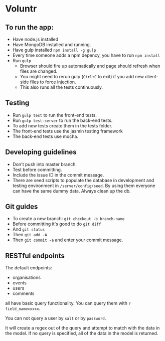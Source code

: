 # Voluntr

## To run the app:

- Have node.js installed
- Have MongoDB installed and running.
- Have gulp installed `npm install -g gulp`
- Every time someone adds a npm depency, you have to run `npm install`
- Run `gulp`
  - Browser should fire up automatically and page should refresh when files are changed.
  - You might need to rerun gulp (`Ctrl+C` to exit) if you add new client-side files to force injection.
  - This also runs all the tests continuously.

## Testing
- Run `gulp test` to run the front-end tests.
- Run `gulp test-server` to run the back-end tests. 
- To add new tests create them in the tests folder.
- The front-end tests use the jasmin testing framework
- The back-end tests use mocha.

## Developing guidelines

- Don't push into master branch.
- Test before committing.
- Include the issue ID in the commit message.
- There are seed scripts to populate the database in development and testing environment in `/server/config/seed`. By using them everyone can have the same dummy data. Always clean up the db.

## Git guides

- To create a new branch: `git checkout -b branch-name`
- Before committing it's good to do `git diff`
- And `git status`
- Then `git add -A`
- Then `git commit -a` and enter your commit message.

## RESTful endpoints

The default endpoints:
- organisations
- events
- users
- comments

all have basic query functionality. You can query them with `?field_name=xxxx`.

You can not query a user by `salt` or by `password`.

It will create a regex out of the query and attempt to match with the data in the model.
If no query is specified, all of the data in the model is returned.